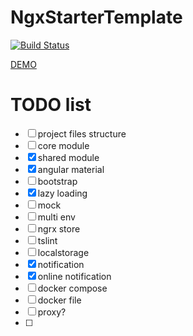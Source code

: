 # NgxStarterTemplate

[![Build Status](https://travis-ci.org/matsta25/ngx-starter-template.svg?branch=master)](https://travis-ci.org/matsta25/ngx-starter-template)

[DEMO](https://matsta25.github.io/ngx-starter-template)

# TODO list

 *  [ ] project files structure
 *  [ ] core module
 *  [x] shared module
 *  [x] angular material
 *  [ ] bootstrap
 *  [x] lazy loading
 *  [ ] mock
 *  [ ] multi env
 *  [ ] ngrx store
 *  [ ] tslint
 *  [ ] localstorage
 *  [x] notification
 *  [x] online notification
 *  [ ] docker compose
 *  [ ] docker file
 *  [ ] proxy?
 *  [ ] 
